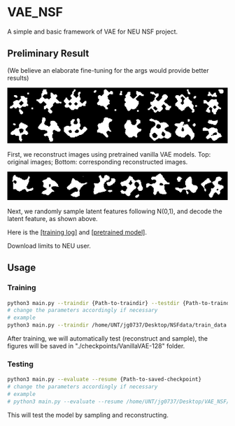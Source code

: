 # VAE_NSF
A simple and basic framework of VAE for NEU NSF project.


## Preliminary Result
(We believe an elaborate fine-tuning for the args would provide better results)

![Reconstruct](results/test_reconstruct.png)

First, we reconstruct images using pretrained vanilla VAE models. Top: original images; Bottom:  corresponding reconstructed images.


![Sample](results/test_randsample.png)

Next, we randomly sample latent features following N(0,1), and decode the latent feature, as shown above.

Here is the [[training log]](https://northeastern-my.sharepoint.com/:u:/g/personal/ma_xu1_northeastern_edu/EcLI3zEbJkpFjh4SK5ZZpTUB8Wk4Wm8gbzZT_P_xd7z7AQ?e=eujEdu) 
and [[pretrained model]](https://northeastern-my.sharepoint.com/:u:/g/personal/ma_xu1_northeastern_edu/EcLI3zEbJkpFjh4SK5ZZpTUB8Wk4Wm8gbzZT_P_xd7z7AQ?e=n51uFM).

Download limits to NEU user.

## Usage

### Training
```Bash
python3 main.py --traindir {Path-to-traindir} --testdir {Path-to-traindir}
# change the parameters accordingly if necessary
# example
python3 main.py --traindir /home/UNT/jg0737/Desktop/NSFdata/train_data --testdir /home/UNT/jg0737/Desktop/NSFdata/test_data
```
After training, we will automatically test (reconstruct and sample), the figures will be saved in "./checkpoints/VanillaVAE-128" folder.

### Testing
```Bash
python3 main.py --evaluate --resume {Path-to-saved-checkpoint}
# change the parameters accordingly if necessary
# example
# python3 main.py --evaluate --resume /home/UNT/jg0737/Desktop/VAE_NSF/checkpoints/VanillaVAE-128/checkpoint_best.pth 
```
This will test the model by sampling and reconstructing.
